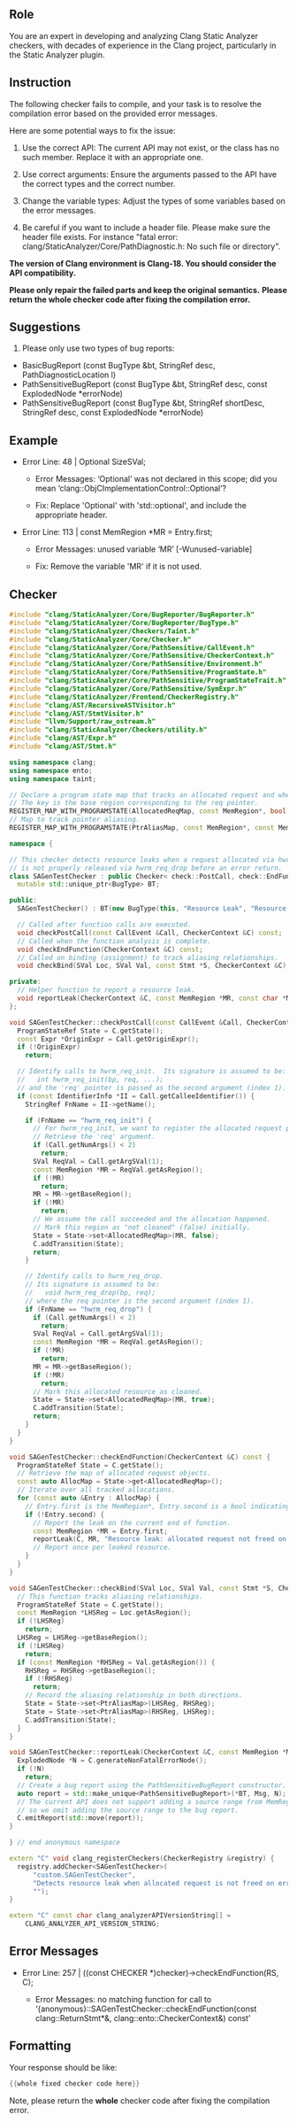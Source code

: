 ## Role

You are an expert in developing and analyzing Clang Static Analyzer checkers, with decades of experience in the Clang project, particularly in the Static Analyzer plugin.

## Instruction

The following checker fails to compile, and your task is to resolve the compilation error based on the provided error messages.

Here are some potential ways to fix the issue:

1. Use the correct API: The current API may not exist, or the class has no such member. Replace it with an appropriate one.

2. Use correct arguments: Ensure the arguments passed to the API have the correct types and the correct number.

3. Change the variable types: Adjust the types of some variables based on the error messages.

4. Be careful if you want to include a header file. Please make sure the header file exists. For instance "fatal error: clang/StaticAnalyzer/Core/PathDiagnostic.h: No such file or directory".

**The version of Clang environment is Clang-18. You should consider the API compatibility.**

**Please only repair the failed parts and keep the original semantics.**
**Please return the whole checker code after fixing the compilation error.**

## Suggestions

1. Please only use two types of bug reports:
  - BasicBugReport (const BugType &bt, StringRef desc, PathDiagnosticLocation l)
  - PathSensitiveBugReport (const BugType &bt, StringRef desc, const ExplodedNode *errorNode)
  - PathSensitiveBugReport (const BugType &bt, StringRef shortDesc, StringRef desc, const ExplodedNode *errorNode)

## Example

- Error Line: 48 |   Optional<DefinedOrUnknownSVal> SizeSVal; 

  - Error Messages: ‘Optional’ was not declared in this scope; did you mean ‘clang::ObjCImplementationControl::Optional’? 

  - Fix: Replace 'Optional<DefinedOrUnknownSVal>' with 'std::optional<DefinedOrUnknownSVal>', and include the appropriate header. 

- Error Line: 113 |     const MemRegion *MR = Entry.first;

    - Error Messages: unused variable ‘MR’ [-Wunused-variable]

    - Fix: Remove the variable 'MR' if it is not used.

## Checker

```cpp
#include "clang/StaticAnalyzer/Core/BugReporter/BugReporter.h"
#include "clang/StaticAnalyzer/Core/BugReporter/BugType.h"
#include "clang/StaticAnalyzer/Checkers/Taint.h"
#include "clang/StaticAnalyzer/Core/Checker.h"
#include "clang/StaticAnalyzer/Core/PathSensitive/CallEvent.h"
#include "clang/StaticAnalyzer/Core/PathSensitive/CheckerContext.h"
#include "clang/StaticAnalyzer/Core/PathSensitive/Environment.h"
#include "clang/StaticAnalyzer/Core/PathSensitive/ProgramState.h"
#include "clang/StaticAnalyzer/Core/PathSensitive/ProgramStateTrait.h"
#include "clang/StaticAnalyzer/Core/PathSensitive/SymExpr.h"
#include "clang/StaticAnalyzer/Frontend/CheckerRegistry.h"
#include "clang/AST/RecursiveASTVisitor.h"
#include "clang/AST/StmtVisitor.h"
#include "llvm/Support/raw_ostream.h"
#include "clang/StaticAnalyzer/Checkers/utility.h"
#include "clang/AST/Expr.h"
#include "clang/AST/Stmt.h"

using namespace clang;
using namespace ento;
using namespace taint;

// Declare a program state map that tracks an allocated request and whether it was cleaned-up.
// The key is the base region corresponding to the req pointer.
REGISTER_MAP_WITH_PROGRAMSTATE(AllocatedReqMap, const MemRegion*, bool)
// Map to track pointer aliasing.
REGISTER_MAP_WITH_PROGRAMSTATE(PtrAliasMap, const MemRegion*, const MemRegion*)

namespace {

// This checker detects resource leaks when a request allocated via hwrm_req_init
// is not properly released via hwrm_req_drop before an error return.
class SAGenTestChecker : public Checker< check::PostCall, check::EndFunction, check::Bind > {
  mutable std::unique_ptr<BugType> BT;

public:
  SAGenTestChecker() : BT(new BugType(this, "Resource Leak", "Resource Cleanup")) {}

  // Called after function calls are executed.
  void checkPostCall(const CallEvent &Call, CheckerContext &C) const;
  // Called when the function analysis is complete.
  void checkEndFunction(CheckerContext &C) const;
  // Called on binding (assignment) to track aliasing relationships.
  void checkBind(SVal Loc, SVal Val, const Stmt *S, CheckerContext &C) const;

private:
  // Helper function to report a resource leak.
  void reportLeak(CheckerContext &C, const MemRegion *MR, const char *Msg) const;
};

void SAGenTestChecker::checkPostCall(const CallEvent &Call, CheckerContext &C) const {
  ProgramStateRef State = C.getState();
  const Expr *OriginExpr = Call.getOriginExpr();
  if (!OriginExpr)
    return;

  // Identify calls to hwrm_req_init.  Its signature is assumed to be:
  //   int hwrm_req_init(bp, req, ...);
  // and the 'req' pointer is passed as the second argument (index 1).
  if (const IdentifierInfo *II = Call.getCalleeIdentifier()) {
    StringRef FnName = II->getName();

    if (FnName == "hwrm_req_init") {
      // For hwrm_req_init, we want to register the allocated request pointer in our state.
      // Retrieve the 'req' argument.
      if (Call.getNumArgs() < 2)
        return;
      SVal ReqVal = Call.getArgSVal(1);
      const MemRegion *MR = ReqVal.getAsRegion();
      if (!MR)
        return;
      MR = MR->getBaseRegion();
      if (!MR)
        return;
      // We assume the call succeeded and the allocation happened.
      // Mark this region as "not cleaned" (false) initially.
      State = State->set<AllocatedReqMap>(MR, false);
      C.addTransition(State);
      return;
    }

    // Identify calls to hwrm_req_drop.
    // Its signature is assumed to be:
    //   void hwrm_req_drop(bp, req);
    // where the req pointer is the second argument (index 1).
    if (FnName == "hwrm_req_drop") {
      if (Call.getNumArgs() < 2)
        return;
      SVal ReqVal = Call.getArgSVal(1);
      const MemRegion *MR = ReqVal.getAsRegion();
      if (!MR)
        return;
      MR = MR->getBaseRegion();
      if (!MR)
        return;
      // Mark this allocated resource as cleaned.
      State = State->set<AllocatedReqMap>(MR, true);
      C.addTransition(State);
      return;
    }
  }
}

void SAGenTestChecker::checkEndFunction(CheckerContext &C) const {
  ProgramStateRef State = C.getState();
  // Retrieve the map of allocated request objects.
  const auto AllocMap = State->get<AllocatedReqMap>();
  // Iterate over all tracked allocations.
  for (const auto &Entry : AllocMap) {
    // Entry.first is the MemRegion*, Entry.second is a bool indicating if it was cleaned.
    if (!Entry.second) {
      // Report the leak on the current end of function.
      const MemRegion *MR = Entry.first;
      reportLeak(C, MR, "Resource leak: allocated request not freed on error path");
      // Report once per leaked resource.
    }
  }
}

void SAGenTestChecker::checkBind(SVal Loc, SVal Val, const Stmt *S, CheckerContext &C) const {
  // This function tracks aliasing relationships.
  ProgramStateRef State = C.getState();
  const MemRegion *LHSReg = Loc.getAsRegion();
  if (!LHSReg)
    return;
  LHSReg = LHSReg->getBaseRegion();
  if (!LHSReg)
    return;
  if (const MemRegion *RHSReg = Val.getAsRegion()) {
    RHSReg = RHSReg->getBaseRegion();
    if (!RHSReg)
      return;
    // Record the aliasing relationship in both directions.
    State = State->set<PtrAliasMap>(LHSReg, RHSReg);
    State = State->set<PtrAliasMap>(RHSReg, LHSReg);
    C.addTransition(State);
  }
}

void SAGenTestChecker::reportLeak(CheckerContext &C, const MemRegion *MR, const char *Msg) const {
  ExplodedNode *N = C.generateNonFatalErrorNode();
  if (!N)
    return;
  // Create a bug report using the PathSensitiveBugReport constructor.
  auto report = std::make_unique<PathSensitiveBugReport>(*BT, Msg, N);
  // The current API does not support adding a source range from MemRegion,
  // so we omit adding the source range to the bug report.
  C.emitReport(std::move(report));
}

} // end anonymous namespace

extern "C" void clang_registerCheckers(CheckerRegistry &registry) {
  registry.addChecker<SAGenTestChecker>(
      "custom.SAGenTestChecker", 
      "Detects resource leak when allocated request is not freed on error paths",
      "");
}

extern "C" const char clang_analyzerAPIVersionString[] =
    CLANG_ANALYZER_API_VERSION_STRING;

```

## Error Messages 

- Error Line: 257 |     ((const CHECKER *)checker)->checkEndFunction(RS, C);

	- Error Messages: no matching function for call to ‘{anonymous}::SAGenTestChecker::checkEndFunction(const clang::ReturnStmt*&, clang::ento::CheckerContext&) const’



## Formatting 

Your response should be like: 

```cpp
{{whole fixed checker code here}}
```

Note, please return the **whole** checker code after fixing the compilation error.